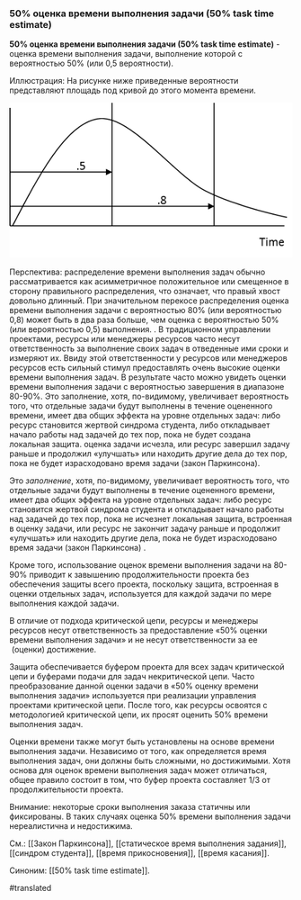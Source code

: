 ### 50% оценка времени выполнения задачи (50% task time estimate)

**50% оценка времени выполнения задачи (50% task time estimate)** - оценка времени выполнения задачи, выполнение которой с вероятностью 50% (или 0,5 вероятности).

Иллюстрация: На рисунке ниже приведенные вероятности представляют площадь под кривой до этого момента времени.

![](images/image12.png)

Перспектива: распределение времени выполнения задач обычно рассматривается как асимметричное положительное или смещенное в сторону правильного распределения, что означает, что правый хвост довольно длинный. При значительном перекосе распределения оценка времени выполнения задачи с вероятностью 80% (или вероятностью 0,8) может быть в два раза больше, чем оценка с вероятностью 50% (или вероятностью 0,5) выполнения. . В традиционном управлении проектами, ресурсы или менеджеры ресурсов часто несут ответственность за выполнение своих задач в отведенные ими сроки и измеряют их. Ввиду этой ответственности у ресурсов или менеджеров ресурсов есть сильный стимул предоставлять очень высокие оценки времени выполнения задач. В результате часто можно увидеть оценки времени выполнения задачи с вероятностью завершения в диапазоне 80-90%. Это заполнение, хотя, по-видимому, увеличивает вероятность того, что отдельные задачи будут выполнены в течение оцененного времени, имеет два общих эффекта на уровне отдельных задач: либо ресурс становится жертвой синдрома студента, либо откладывает начало работы над задачей до тех пор, пока не будет создана локальная защита. оценка задачи исчезла, или ресурс завершил задачу раньше и продолжил «улучшать» или находить другие дела до тех пор, пока не будет израсходовано время задачи (закон Паркинсона).

Это *заполнение*, хотя, по-видимому, увеличивает вероятность того, что отдельные задачи будут выполнены в течение оцененного времени, имеет два общих эффекта на уровне отдельных задач: либо ресурс становится жертвой синдрома студента и откладывает начало работы над задачей до тех пор, пока не исчезнет локальная защита, встроенная в оценку задачи, или ресурс не закончит задачу раньше и продолжит «улучшать» или находить другие дела, пока не будет израсходовано время задачи (закон Паркинсона) .

Кроме того, использование оценок времени выполнения задачи на 80-90% приводит к завышению продолжительности проекта без обеспечения защиты всего проекта, поскольку защита, встроенная в оценки отдельных задач, используется для каждой задачи по мере выполнения каждой задачи.

В отличие от подхода критической цепи, ресурсы и менеджеры ресурсов несут ответственность за предоставление «50% оценки времени выполнения задачи» и не несут ответственности за ее  (оценки) достижение.

Защита обеспечивается буфером проекта для всех задач критической цепи и буферами подачи для задач некритической цепи. Часто преобразование данной оценки задачи в «50% оценку времени выполнения задачи» используется при реализации управления проектами критической цепи. После того, как ресурсы освоятся с методологией критической цепи, их просят оценить 50% времени выполнения задач.

Оценки времени также могут быть установлены на основе времени выполнения задачи. Независимо от того, как определяется время выполнения задач, они должны быть сложными, но достижимыми. Хотя основа для оценок времени выполнения задач может отличаться, общее правило состоит в том, что буфер проекта составляет 1/3 от продолжительности проекта.

Внимание: некоторые сроки выполнения заказа статичны или фиксированы. В таких случаях оценка 50% времени выполнения задачи нереалистична и недостижима.

См.: [[Закон Паркинсона]], [[статическое время выполнения задания]], [[синдром студента]], [[время прикосновения]], [[время касания]].

Синоним: [[50% task time estimate]].

#translated
